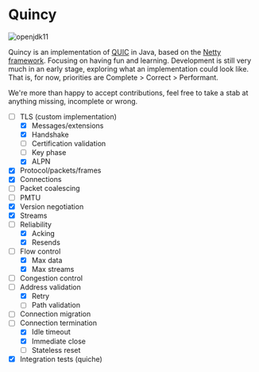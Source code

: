 # Quincy

![openjdk11](https://github.com/protocol7/quincy/workflows/openjdk11/badge.svg)

Quincy is an implementation of [QUIC](https://quicwg.org/) in Java, based 
on the [Netty framework](https://netty.io/). Focusing on having fun and 
learning. Development is still very much in an early stage, exploring what 
an implementation could look like. That is, for now, priorities are 
Complete > Correct > Performant.

We're more than happy to accept contributions, feel free to take a stab at 
anything missing, incomplete or wrong.

- [ ] TLS (custom implementation)
  - [X] Messages/extensions
  - [X] Handshake
  - [ ] Certification validation
  - [ ] Key phase
  - [X] ALPN
- [X] Protocol/packets/frames
- [X] Connections
- [ ] Packet coalescing
- [ ] PMTU
- [X] Version negotiation
- [X] Streams
- [ ] Reliability
  - [X] Acking
  - [X] Resends
- [ ] Flow control
  - [X] Max data
  - [X] Max streams
- [ ] Congestion control
- [ ] Address validation
  - [X] Retry
  - [ ] Path validation
- [ ] Connection migration
- [ ] Connection termination
  - [X] Idle timeout
  - [X] Immediate close
  - [ ] Stateless reset
- [X] Integration tests (quiche)
